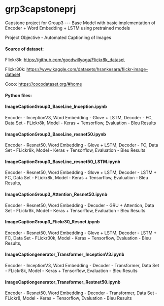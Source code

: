 # grp3capstoneprj
Capstone project for Group3
--- Base Model with basic implementation of Encoder + Word Embedding + LSTM using pretrained models

Project Objective - Automated Captioning of Images

#### Source of dataset:

Flickr8k: https://github.com/goodwillyoga/Flickr8k_dataset

Flickr30k: https://www.kaggle.com/datasets/hsankesara/flickr-image-dataset

Coco: https://cocodataset.org/#home 

#### Python files:

#### ImageCaptionGroup3_BaseLine_Inception.ipynb

Encoder - InceptionV3, 
Word Embedding - Glove + LSTM, 
Decoder - FC, 
Data Set - FLickr8k, 
Model - Keras + Tensorflow, 
Evaluation - Bleu Results

#### ImageCaptionGroup3_BaseLine_resnet50.ipynb

Encoder - Resnet50, 
Word Embedding - Glove + LSTM, 
Decoder - FC, 
Data Set - FLickr8k, 
Model - Keras + Tensorflow, 
Evaluation - Bleu Results

#### ImageCaptionGroup3_BaseLine_resnet50_LSTM.ipynb

Encoder - Resnet50, 
Word Embedding - Glove + LSTM, 
Decoder - LSTM + FC, 
Data Set - FLickr8k, 
Model - Keras + Tensorflow, 
Evaluation - Bleu Results, 


#### ImageCaptionGroup3_Attention_Resnet50.ipynb

Encoder - Resnet50, 
Word Embedding - 
Decoder - GRU + Attention, 
Data Set - FLickr8k, 
Model - Keras + Tensorflow, 
Evaluation - Bleu Results


#### ImageCaptionGroup3_Flickr30_Resnet.ipynb

Encoder - Resnet50, 
Word Embedding - Glove + LSTM, 
Decoder - LSTM + FC, 
Data Set - FLickr30k, 
Model - Keras + Tensorflow, 
Evaluation - Bleu Results, 


#### ImageCaptiongenerator_Transformer_InceptionV3.ipynb

Encoder - InceptionV3, 
Word Embedding - 
Decoder - Transformer, 
Data Set - FLickr8k, 
Model - Keras + Tensorflow, 
Evaluation - Bleu Results


#### ImageCaptiongenerator_Transformer_Restnet50.ipynb

Encoder - Resnet50, 
Word Embedding - 
Decoder - Transformer, 
Data Set - FLickr8, 
Model - Keras + Tensorflow, 
Evaluation - Bleu Results
